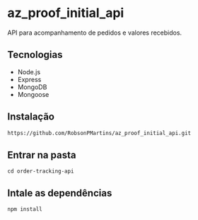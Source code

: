 # az_proof_initial_api

API para acompanhamento de pedidos e valores recebidos.

## Tecnologias
- Node.js
- Express
- MongoDB
- Mongoose

## Instalação
```sh
https://github.com/RobsonPMartins/az_proof_initial_api.git
```
## Entrar na pasta
```
cd order-tracking-api
```
## Intale as dependências
```
npm install
```
